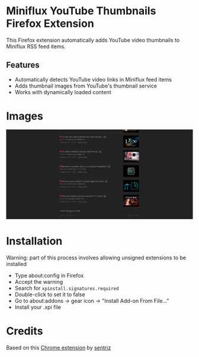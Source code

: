 # Miniflux YouTube Thumbnails Firefox Extension

This Firefox extension automatically adds YouTube video thumbnails to Miniflux RSS feed items.

## Features

- Automatically detects YouTube video links in Miniflux feed items
- Adds thumbnail images from YouTube's thumbnail service
- Works with dynamically loaded content

# Images

![Miniflux YouTube Thumbnails](images/demo.png)

# Installation

Warning: part of this process involves allowing unsigned extensions to be installed

- Type about:config in Firefox
- Accept the warning
- Search for `xpinstall.signatures.required`
- Double-click to set it to false
- Go to about:addons -> gear icon -> "Install Add-on From File..."
- Install your .xpi file

# Credits

Based on this [Chrome extension](https://github.com/sentriz/miniflux-youtube-thumbnails/tree/master) by [sentriz](https://github.com/sentriz)
